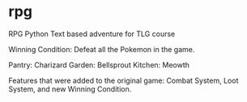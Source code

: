 # rpg
RPG Python Text based adventure for TLG course

Winning Condition: Defeat all the Pokemon in the game.

Pantry: Charizard
Garden: Bellsprout
Kitchen: Meowth

Features that were added to the original game: Combat System, Loot System, and new Winning Condition.
